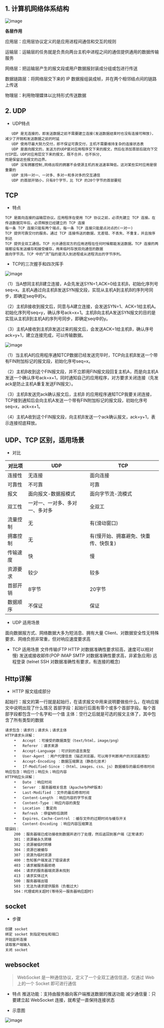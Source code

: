  ## 1. 计算机网络体系结构
 
 ![image](https://github.com/jeremyke/PHPBlog/raw/master/Pictures/network-architecture-02.png)
 
 **各层作用**
 
 应用层：应用层协议定义的是应用进程间通信和交互的规则
 
 运输层：运输层的任务就是负责向两台主机中进程之间的通信提供通用的数据传输服务
 
 网络层：把运输层产生的报文段或用户数据报封装成分组或包进行传送
 
 数据链路层：将网络层交下来的 IP 数据报组装成帧，并在两个相邻结点间的链路上传送
 
 物理层：利用物理媒体以比特形式传送数据
 
 ## 2. UDP
 
 - UDP特点
 ```text
    UDP 是无连接的，即发送数据之前不需要建立连接(发送数据结束时也没有连接可释放)，减少了开销和发送数据之前的时延
    UDP 使用尽最大努力交付，即不保证可靠交付，主机不需要维持复杂的连接状态表
    UDP 是面向报文的，发送方的UDP是对应用程序交下来的报文，然后在添加首部后就向下交付IP层。UDP对应用层交下来的报文，既不合并，也不拆分,
 而是保留这些报文的边界。
    UDP 没有拥塞控制,网络出现的拥塞不会使源主机的发送速率降低。这对某些实时应用是很重要的
    UDP 支持一对一、一对多、多对一和多对多的交互通信
    UDP 的首部开销小，只有8个字节，比 TCP 的20个字节的首部要短
 ```
 ## TCP
 - 特点
 ```text
 TCP 是面向连接的运输层协议。应用程序在使用 TCP 协议之前，必须先建立 TCP 连接。在传送数据完毕后，必须释放已经建立的 TCP 连接
 每一条 TCP 连接只能有两个端点，每一条 TCP 连接只能是点对点的(一对一)
 TCP 提供可靠交付的服务。通过 TCP 连接传送的数据，无差错、不丢失、不重复，并且按序到达
 TCP 提供全双工通信。TCP 允许通信双方的应用进程在任何时候都能发送数据。TCP 连接的两端都设有发送缓存和接受缓存，用来临时存放双向通信的数据
 面向字节流。TCP 中的“流”指的是流入到进程或从进程流出的字节序列。
 ```
 - TCP的三次握手和四次挥手
 
  ![image](https://github.com/jeremyke/PHPBlog/raw/master/Pictures/20190911161400.png)
  
 （1）当A想同主机B建立连接，A会先发送SYN=1,ACK=0给主机B，初始化序列号seq=x。主机A通过向主机B发送SYN报文段，实现从主机A到主机B的序列号同步，即确定seq中的x。
  
 （2）主机B接收到报文后，同意与A建立连接，会发送SYN=1、ACK=1给主机A。初始化序列号seq=y，确认序号ack=x+1。主机B向主机A发送SYN报文的目的是实现从主机B到主机A的序列号同步，即确定seq中的y。
  
 （3）主机A接收到主机B发送过来的报文后，会发送ACK=1给主机B，确认序号ack=y+1，建立连接完成，可以传输数据。
 
  ![image](https://github.com/jeremyke/PHPBlog/raw/master/Pictures/cfa49ef52add4d183c3f977ee137d2fe_70.png)
  
 （1）当主机A的应用程序通知TCP数据已经发送完毕时，TCP向主机B发送一个带有FIN附加标记的报文段，初始化序号seq=x。
  
 （2）主机B收到这个FIN报文段，并不立即用FIN报文段回复主机A，而是向主机A发送一个确认序号ack=x+1，同时通知自己的应用程序，对方要求关闭连接（先发ack是防止主机A重复发送FIN报文）。
  
 （3）主机B发送完ack确认报文后，主机B 的应用程序通知TCP我要关闭连接，TCP接到通知后会向主机A发送一个带有FIN附加标记的报文段，初始化序号seq=x，ack=x+1。
  
 （4）主机A收到这个FIN报文段，向主机B发送一个ack确认报文，ack=y+1，表示连接彻底释放。
 
 ## UDP、TCP 区别，适用场景
 
 - 对比
 
 |对比项|UDP|TCP|
 |-|-|-|
 |连接性|无连接|面向连接|
 |可靠性|不可靠|可靠|
 |报文|面向报文-数据报模式|面向字节流-流模式|
 |双工性|一对一、一对多、多对一、多对多|全双工|
 |流量控制|无|有(滑动窗口)|
 |拥塞控制|无|有(慢开始、拥塞避免、快重传、快恢复)|
 |传输速度|快|慢|
 |资源要求|较少|较多|
 |首部开销|8字节|20字节|
 |数据顺序|不保证|保证|
 
 - UDP 适用场景
 
 面向数据报方式、网络数据大多为短消息、拥有大量 Client、对数据安全性无特殊要求、网络负担非常重，但对响应速度要求高
 
 - TCP 适用场景
 文件传输(FTP HTTP 对数据准确性要求较高，速度可以相对慢) 发送或接收邮件(POP IMAP SMTP 对数据准确性要求高，非紧急应用) 远程登录
 (telnet SSH 对数据准确性有要求，有连接的概念)
 
 ## Http详解
 - HTTP 报文组成部分
 
 起始行：报文的第一行就是起始行，在请求报文中用来说明要做些什么，在响应报文中说明出现了什么情况
 首部字段：起始行后面有零个或多个首部字段。每个首部字段都包含一个名字和一个值
 主体：空行之后就是可选的报文主体了，其中包含了所有类型的数据
 
 ```text
 请求包含：请求行；请求头；请求主体
 HTTP请求头详解：
     •   Accept ：可接受的数据类型（text/html，image/png）
     •   Referer ：请求来源
     •   Accept-Language ：可识别的语言类型
     •   User-Agent ：用户代理信息（描述浏览器，可以用于判断用户的浏览器类型）
     •   Accept-Encoding ：数据压缩算法（静态化技术）
     •   If-Modified-Since ：（html、images、css、js）数据缓存的最后修改时间
 响应包含：响应行；响应头；响应内容
 HTTP响应头详解：
     •   Date ：响应时间
     •   Server ：服务器相关信息（Apache与PHP版本）
     •   Last-Modified ：文件的最后修改时间
     •   Content-Length ：响应内容的字节长度
     •   Content-Type ：响应内容的类型
     •   Location ：重定向
     •   Refresh ：停留N秒后跳转
     •   Expires、Cache-Control ：缓存文件的过期时间与缓存开关
     •   Content-Encoding ：响应内容压缩算法
 错误码：
     200 ：服务器端已成功接收到数据并进行了处理，然后返回到客户端（正常请求）
     301 ：资源被永久转移
     302 ：资源被临时转移
     304 ：资源已被缓存
     307 ：资源为临时资源
     400 ：告知客户端发送了错误请求
     403 ：请求被服务器拒绝
     404 ：请求的服务器端资源未找到
     413 ：请求实体过大
     500 ：服务器端出错
     503 ：无法为请求提供服务（负载过大）
     504：代理或网关超时(等待另一服务器响应超时)
 ```
 ## socket
 
 - 步骤
 ```text
 创建 socket
 绑定 socket 到指定地址和端口
 开始监听连接
 读取客户端输入
 关闭 socket
 ```
 ## websocket
 >WebSocket 是一种通信协议，定义了一个全双工通信信道，仅通过 Web 上的一个 Socket 即可进行通信
 
 - 特点
 推送功能：支持由服务器向客户端推送数据的推送功能
 减少通信量：只要建立起 WebSocket 连接，就希望一直保持连接状态
 
 - 示意图
 
 ![image](https://github.com/jeremyke/PHPBlog/raw/master/Pictures/network-websocket.png)
 